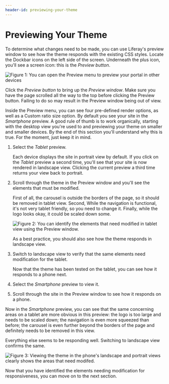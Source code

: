 ```yaml
---
header-id: previewing-your-theme
---
```


# Previewing Your Theme

To determine what changes need to be made, you can use Liferay's preview window 
to see how the theme responds with the existing CSS styles. Locate the Dockbar 
icons on the left side of the screen. Underneath the plus icon, you'll see a 
screen icon: this is the *Preview button*.

![Figure 1: You can open the *Preview menu* to preview your portal in other devices](../../../images/preview-button.png)

Click the *Preview button* to bring up the *Preview window*. Make sure you have
the page scrolled all the way to the top before clicking the Preview button.
Failing to do so may result in the Preview window being out of view.

Inside the Preview menu, you can see four pre-defined render options, as well as
a Custom ratio size option. By default you see your site in the *Smartphone*
preview. A good rule of thumb is to work organically, starting with the desktop
view you're used to and previewing your theme on smaller and smaller devices. By
the end of this section you'll understand why this is true. For the moment,
just keep it in mind. 

1.  Select the *Tablet* preview.

    Each device displays the site in portrait view by default. If you click on 
    the *Tablet* preview a second time, you'll see that your site is now 
    rendered in landscape view. Clicking the current preview a third time 
    returns your view back to portrait. 

2.  Scroll through the theme in the Preview window and you'll see the elements 
    that must be modified. 

    First of all, the carousel is outside the borders of the page, so it should 
    be removed in tablet view. Second, While the navigation is functional, it's 
    not very tablet friendly, so you need to change it. Finally, while the logo 
    looks okay, it could be scaled down some. 

    ![Figure 2: You can identify the elements that need modified in tablet view using the Preview window.](../../../images/tablet-preview-01.png)

    As a best practice, you should also see how the theme responds in landscape 
    view. 

3.  Switch to landscape view to verify that the same elements need modification 
    for the tablet.

    Now that the theme has been tested on the tablet, you can see how it 
    responds to a phone next.

4.  Select the *Smartphone* preview to view it.

5.  Scroll through the site in the Preview window to see how it responds on a 
    phone.

Now in the *Smartphone* preview, you can see that the same concerning areas on a
tablet are more obvious in this preview: the logo is too large and needs to be
scaled down; the navigation is even more squeezed than before; the carousel is
even further beyond the borders of the page and definitely needs to be removed
in this view.

Everything else seems to be responding well. Switching to landscape view 
confirms the same. 

![Figure 3: Viewing the theme in the phone's landscape and portrait views clearly shows the areas that need modifed.](../../../images/phone-preview-03.png)

Now that you have identified the elements needing modification for
responsiveness, you can move on to the next section.
